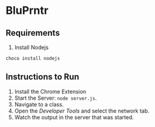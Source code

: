 BluPrntr
========

Requirements
------------

1. Install Nodejs

```
choco install nodejs
```

Instructions to Run
-------------------

1. Install the Chrome Extension
2. Start the Server: `node server.js`.
3. Navigate to a class.
4. Open the _Developer Tools_ and select the network tab.
5. Watch the output in the server that was started.
